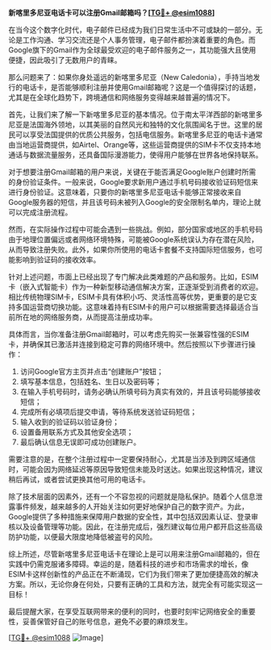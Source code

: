 **新喀里多尼亚电话卡可以注册Gmail邮箱吗？[[TG💪+ @esim1088](https://t.me/s/esim1088)]**

在当今这个数字化时代，电子邮件已经成为我们日常生活中不可或缺的一部分。无论是工作沟通、学习交流还是个人事务管理，电子邮件都扮演着重要的角色。而Google旗下的Gmail作为全球最受欢迎的电子邮件服务之一，其功能强大且使用便捷，因此吸引了无数用户的青睐。

那么问题来了：如果你身处遥远的新喀里多尼亚（New Caledonia），手持当地发行的电话卡，是否能够顺利注册并使用Gmail邮箱呢？这是一个值得探讨的话题，尤其是在全球化趋势下，跨境通信和网络服务变得越来越普遍的情况下。

首先，让我们来了解一下新喀里多尼亚的基本情况。位于南太平洋西部的新喀里多尼亚是法国海外领地，以其美丽的自然风光和独特的文化氛围闻名于世。这里的居民可以享受法国提供的优质公共服务，包括电信服务。新喀里多尼亚的电话卡通常由当地运营商提供，如Airtel、Orange等，这些运营商提供的SIM卡不仅支持本地通话与数据流量服务，还具备国际漫游能力，使得用户能够在世界各地保持联系。

对于想要注册Gmail邮箱的用户来说，关键在于能否满足Google账户创建时所需的身份验证条件。一般来说，Google要求新用户通过手机号码接收验证码短信来进行身份验证。这意味着，只要你的新喀里多尼亚电话卡能够正常接收来自Google服务器的短信，并且该号码未被列入Google的安全限制名单内，理论上就可以完成注册流程。

然而，在实际操作过程中可能会遇到一些挑战。例如，部分国家或地区的手机号码由于地理位置偏远或者网络环境特殊，可能被Google系统误认为存在潜在风险，从而导致注册失败。此外，如果你所使用的电话卡套餐不支持国际短信服务，也可能影响到验证码的接收效率。

针对上述问题，市面上已经出现了专门解决此类难题的产品和服务。比如，ESIM卡（嵌入式智能卡）作为一种新型移动通信解决方案，正逐渐受到消费者的欢迎。相比传统物理SIM卡，ESIM卡具有体积小巧、灵活性高等优势，更重要的是它支持多国运营商切换功能。这意味着持有ESIM卡的用户可以根据需要选择最适合当前所在地的网络服务商，从而提高注册成功率。

具体而言，当你准备注册Gmail邮箱时，可以考虑先购买一张兼容性强的ESIM卡，并确保其已激活并连接到稳定可靠的网络环境中。然后按照以下步骤进行操作：

1. 访问Google官方主页并点击“创建账户”按钮；
2. 填写基本信息，包括姓名、生日以及密码等；
3. 在输入手机号码时，请务必确认所填号码为真实有效的，并且该号码能够接收短信；
4. 完成所有必填项后提交申请，等待系统发送验证码短信；
5. 输入收到的验证码以验证身份；
6. 设置备用联系方式及其他安全选项；
7. 最后确认信息无误即可成功创建账户。

需要注意的是，在整个注册过程中一定要保持耐心，尤其是当涉及到跨区域通信时，可能会因为网络延迟等原因导致短信未能及时送达。如果出现这种情况，建议稍后再试，或者尝试更换其他可用的电话卡。

除了技术层面的因素外，还有一个不容忽视的问题就是隐私保护。随着个人信息泄露事件频发，越来越多的人开始关注如何更好地保护自己的数字资产。为此，Google提供了多种措施来保障用户数据的安全性，其中包括双因素认证、登录审核以及设备管理等功能。因此，在注册完成后，强烈建议每位用户都开启这些高级防护功能，以便最大限度地降低被盗号的风险。

综上所述，尽管新喀里多尼亚电话卡在理论上是可以用来注册Gmail邮箱的，但在实践中仍需克服诸多障碍。幸运的是，随着科技的进步和市场需求的增长，像ESIM卡这样创新性的产品正在不断涌现，它们为我们带来了更加便捷高效的解决方案。所以，无论你身在何处，只要有正确的工具和方法，就完全有可能实现这一目标！

最后提醒大家，在享受互联网带来的便利的同时，也要时刻牢记网络安全的重要性，妥善保管好自己的账号信息，避免不必要的麻烦发生。

[[TG💪+ @esim1088](https://t.me/s/esim1088) ![Image](https://i.postimg.cc/4NQfJmqS/Snipaste-2025-05-13-00-14-12.png)]